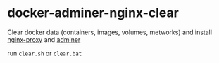 # docker-adminer-nginx-clear

Clear docker data (containers, images, volumes, metworks) and install [nginx-proxy](https://github.com/jwilder/nginx-proxy) and [adminer](https://github.com/clue/docker-adminer)

run ```clear.sh``` or ```clear.bat```
